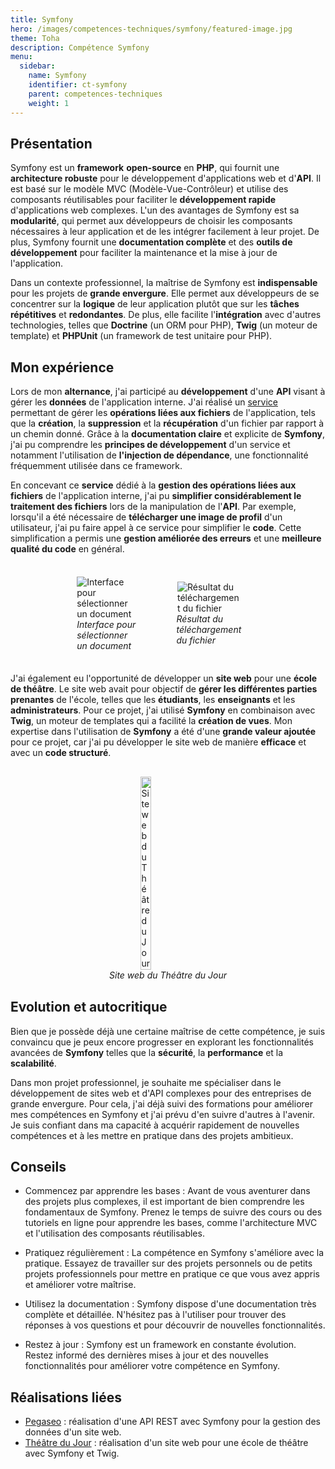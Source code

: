 ```yaml
---
title: Symfony
hero: /images/competences-techniques/symfony/featured-image.jpg
theme: Toha
description: Compétence Symfony
menu:
  sidebar:
    name: Symfony
    identifier: ct-symfony
    parent: competences-techniques
    weight: 1
---
```


## Présentation

Symfony est un **framework** **open-source** en **PHP**, qui fournit une **architecture robuste** pour le développement d'applications web et d'**API**. Il est basé sur le modèle MVC (Modèle-Vue-Contrôleur) et utilise des composants réutilisables pour faciliter le **développement rapide** d'applications web complexes.
L'un des avantages de Symfony est sa **modularité**, qui permet aux développeurs de choisir les composants nécessaires à leur application et de les intégrer facilement à leur projet. De plus, Symfony fournit une **documentation complète** et des **outils de développement** pour faciliter la maintenance et la mise à jour de l'application.

Dans un contexte professionnel, la maîtrise de Symfony est **indispensable** pour les projets de **grande envergure**. Elle permet aux développeurs de se concentrer sur la **logique** de leur application plutôt que sur les **tâches répétitives** et **redondantes**. De plus, elle facilite l'**intégration** avec d'autres technologies, telles que **Doctrine** (un ORM pour PHP), **Twig** (un moteur de template) et **PHPUnit** (un framework de test unitaire pour PHP).

## Mon expérience

Lors de mon **alternance**, j'ai participé au **développement** d'une **API** visant à gérer les **données** de l'application interne. J'ai réalisé un [service](https://symfony.com/doc/current/service_container.html) permettant de gérer les **opérations liées aux fichiers** de l'application, tels que la **création**, la **suppression** et la **récupération** d'un fichier par rapport à un chemin donné. Grâce à la **documentation claire** et explicite de **Symfony**, j'ai pu comprendre les **principes de développement** d'un service et notamment l'utilisation de **l'injection de dépendance**, une fonctionnalité fréquemment utilisée dans ce framework.

En concevant ce **service** dédié à la **gestion des opérations liées aux fichiers** de l'application interne, j'ai pu **simplifier considérablement le traitement des fichiers** lors de la manipulation de l'**API**. Par exemple, lorsqu'il a été nécessaire de **télécharger une image de profil** d'un utilisateur, j'ai pu faire appel à ce service pour simplifier le **code**. Cette simplification a permis une **gestion améliorée des erreurs** et une **meilleure qualité du code** en général.

<div style="display: flex; flex-direction: row; align-items: center; justify-content: center; gap: 30px;">
    <div style="display: flex; flex-direction: column; align-items: center; justify-content: center; width: 20%">
        <img onclick="window.open('/images/competences-techniques/symfony/pegaseo-front.png')" src="/images/competences-techniques/symfony/pegaseo-front.png" style="align-self: center; cursor: pointer;" alt="Interface pour sélectionner un document" title="Cliquer pour zoomer" />
        <i>Interface pour sélectionner un document</i>
    </div>
    <div style="display: flex; flex-direction: column; align-items: center; justify-content: center; margin: 30px; width: 20%">
        <img onclick="window.open('/images/competences-techniques/symfony/pegaseo-back.png')" src="/images/competences-techniques/symfony/pegaseo-back.png" style="align-self: center; cursor: pointer;" alt="Résultat du téléchargement du fichier" title="Cliquer pour zoomer" />
        <i>Résultat du téléchargement du fichier</i>
    </div>
</div>

J'ai également eu l'opportunité de développer un **site web** pour une **école de théâtre**. Le site web avait pour objectif de **gérer les différentes parties prenantes** de l'école, telles que les **étudiants**, les **enseignants** et les **administrateurs**. Pour ce projet, j'ai utilisé **Symfony** en combinaison avec **Twig**, un moteur de templates qui a facilité la **création de vues**. Mon expertise dans l'utilisation de **Symfony** a été d'une **grande valeur ajoutée** pour ce projet, car j'ai pu développer le site web de manière **efficace** et avec un **code structuré**.

<div style="display: flex; flex-direction: column; align-items: center; justify-content: center; margin: 30px;">
  <img onclick="window.open('/images/competences-techniques/symfony/tea.png')" src="/images/competences-techniques/symfony/tea.png" width="20%" style="align-self: center; cursor: pointer;" alt="Site web du Théâtre du Jour" title="Cliquer pour zoomer" />
  <i>Site web du Théâtre du Jour</i>
</div>

## Evolution et autocritique

Bien que je possède déjà une certaine maîtrise de cette compétence, je suis convaincu que je peux encore progresser en explorant les fonctionnalités avancées de **Symfony** telles que la **sécurité**, la **performance** et la **scalabilité**.

Dans mon projet professionnel, je souhaite me spécialiser dans le développement de sites web et d'API complexes pour des entreprises de grande envergure. Pour cela, j'ai déjà suivi des formations pour améliorer mes compétences en Symfony et j'ai prévu d'en suivre d'autres à l'avenir. Je suis confiant dans ma capacité à acquérir rapidement de nouvelles compétences et à les mettre en pratique dans des projets ambitieux.

## Conseils

- Commencez par apprendre les bases : Avant de vous aventurer dans des projets plus complexes, il est important de bien comprendre les fondamentaux de Symfony. Prenez le temps de suivre des cours ou des tutoriels en ligne pour apprendre les bases, comme l'architecture MVC et l'utilisation des composants réutilisables.

- Pratiquez régulièrement : La compétence en Symfony s'améliore avec la pratique. Essayez de travailler sur des projets personnels ou de petits projets professionnels pour mettre en pratique ce que vous avez appris et améliorer votre maîtrise.

- Utilisez la documentation : Symfony dispose d'une documentation très complète et détaillée. N'hésitez pas à l'utiliser pour trouver des réponses à vos questions et pour découvrir de nouvelles fonctionnalités.

- Restez à jour : Symfony est un framework en constante évolution. Restez informé des dernières mises à jour et des nouvelles fonctionnalités pour améliorer votre compétence en Symfony.

## Réalisations liées

- [Pegaseo](/posts/realisations/pegaseo) : réalisation d'une API REST avec Symfony pour la gestion des données d'un site web.
- [Théâtre du Jour](/posts/realisations/theatre-du-jour) : réalisation d'un site web pour une école de théâtre avec Symfony et Twig.
